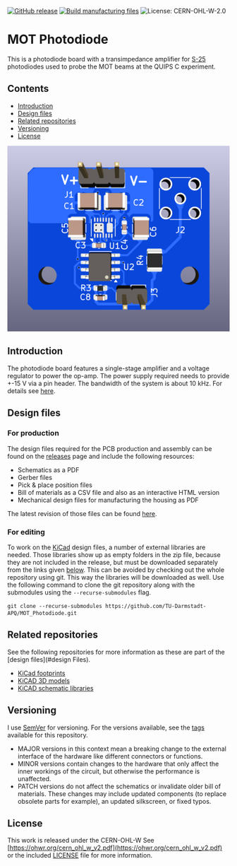[![GitHub release](https://img.shields.io/github/release/TU-Darmstadt-APQ/MOT_Photodiode.svg)](https://github.com/TU-Darmstadt-APQ/MOT_Photodiode/releases/latest)
[![Build manufacturing files](https://github.com/TU-Darmstadt-APQ/MOT_Photodiode/actions/workflows/ci.yml/badge.svg)](https://github.com/TU-Darmstadt-APQ/MOT_Photodiode/actions/workflows/ci.yml)
![License: CERN-OHL-W-2.0](https://img.shields.io/github/license/TU-Darmstadt-APQ/MOT_Photodiode?color=blue)
# MOT Photodiode
This is a photodiode board with a transimpedance amplifier for [S-25](https://osioptoelectronics.com/products/photodetectors/solderable-chip-photodiodes/s-25cl) photodiodes used to probe the MOT beams at the QUIPS C experiment.

## Contents
- [Introduction](#introduction)
- [Design files](#design-files)
- [Related repositories](#related-repositories)
- [Versioning](#versioning)
- [License](#license)

![DVI connector pin layout](images/board.png)

## Introduction
The photodiode board features a single-stage amplifier and a voltage regulator to power the op-amp. The power supply required needs to provide +-15 V via a pin header. The bandwidth of the system is about 10 kHz. For details see [here](datasheet/bandwidth.png).


## Design files
### For production
The design files required for the PCB production and assembly can be found on the [releases](../../releases) page and include the following resources:

- Schematics as a PDF
- Gerber files
- Pick & place position files
- Bill of materials as a CSV file and also as an interactive HTML version
- Mechanical design files for manufacturing the housing as PDF

The latest revision of those files can be found [here](../../releases/latest).

### For editing
To work on the [KiCad](https://www.kicad.org/) design files, a number of external libraries are needed. Those libraries show up as empty folders in the zip file, because they are not included in the release, but must be downloaded separately from the links given [below](#related-repositories). This can be avoided by checking out the whole repository using git. This way the libraries will be downloaded as well. Use the following command to clone the git repository along with the submodules  using the `--recurse-submodules` flag.
```
git clone --recurse-submodules https://github.com/TU-Darmstadt-APQ/MOT_Photodiode.git
```

## Related repositories
See the following repositories for more information as these are part of the [design files](#design Files).

- [KiCad footprints](https://github.com/PatrickBaus/footprints.pretty)
- [KiCAD 3D models](https://github.com/PatrickBaus/footprints.3dshapes)
- [KiCAD schematic libraries](https://github.com/PatrickBaus/KiCad-libraries)

## Versioning
I use [SemVer](http://semver.org/) for versioning. For the versions available, see the [tags](../../tags) available for this repository.

- MAJOR versions in this context mean a breaking change to the external interface of the hardware like different connectors or functions.
- MINOR versions contain changes to the hardware that only affect the inner workings of the circuit, but otherwise the performance is unaffected.
- PATCH versions do not affect the schematics or invalidate older bill of materials. These changes may include updated components (to replace obsolete parts for example), an updated silkscreen, or fixed typos.

## License
This work is released under the CERN-OHL-W
See [https://ohwr.org/cern_ohl_w_v2.pdf](https://ohwr.org/cern_ohl_w_v2.pdf) or the included [LICENSE](LICENSE) file for more information.
